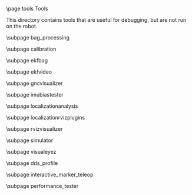 \page tools Tools

This directory contains tools that are useful for debugging,
but are not run on the robot.

\subpage bag_processing

\subpage calibration

\subpage ekfbag

\subpage ekfvideo

\subpage gncvisualizer

\subpage imubiastester

\subpage localizationanalysis 

\subpage localizationrvizplugins

\subpage rvizvisualizer

\subpage simulator

\subpage visualeyez

\subpage dds_profile

\subpage interactive_marker_teleop

\subpage performance_tester
